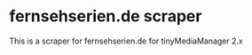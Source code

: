 fernsehserien.de scraper
========================

This is a scraper for fernsehserien.de for tinyMediaManager 2.x
